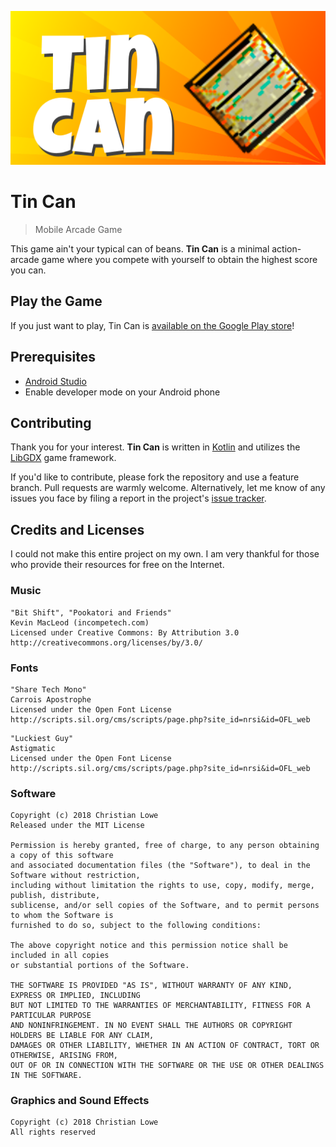 ![Logo of Tin Can](logo.png)

# Tin Can
> Mobile Arcade Game

This game ain't your typical can of beans. **Tin Can** is a minimal action-arcade game where you compete with yourself to obtain the highest score you can.


## Play the Game
If you just want to play, Tin Can is [available on the Google Play store](https://play.google.com/store/apps/details?id=io.chrislowe.tincan)!


## Prerequisites

* [Android Studio](https://developer.android.com/studio/)
* Enable developer mode on your Android phone


## Contributing

Thank you for your interest. **Tin Can** is written in [Kotlin](https://kotlinlang.org/) and utilizes the [LibGDX](https://libgdx.badlogicgames.com/) game framework.

If you'd like to contribute, please fork the repository and use a feature
branch. Pull requests are warmly welcome. Alternatively, let me know of any
issues you face by filing a report in the project's
[issue tracker](https://github.com/ChristianLowe/ThorsHammer/issues).

## Credits and Licenses

I could not make this entire project on my own. I am very thankful for those who provide their resources for free on the Internet.

### Music
```
"Bit Shift", "Pookatori and Friends"
Kevin MacLeod (incompetech.com)
Licensed under Creative Commons: By Attribution 3.0
http://creativecommons.org/licenses/by/3.0/
```

### Fonts
```
"Share Tech Mono"
Carrois Apostrophe
Licensed under the Open Font License
http://scripts.sil.org/cms/scripts/page.php?site_id=nrsi&id=OFL_web
```

```
"Luckiest Guy"
Astigmatic
Licensed under the Open Font License
http://scripts.sil.org/cms/scripts/page.php?site_id=nrsi&id=OFL_web
```

### Software
```
Copyright (c) 2018 Christian Lowe
Released under the MIT License

Permission is hereby granted, free of charge, to any person obtaining a copy of this software
and associated documentation files (the "Software"), to deal in the Software without restriction,
including without limitation the rights to use, copy, modify, merge, publish, distribute,
sublicense, and/or sell copies of the Software, and to permit persons to whom the Software is
furnished to do so, subject to the following conditions:

The above copyright notice and this permission notice shall be included in all copies
or substantial portions of the Software.

THE SOFTWARE IS PROVIDED "AS IS", WITHOUT WARRANTY OF ANY KIND, EXPRESS OR IMPLIED, INCLUDING
BUT NOT LIMITED TO THE WARRANTIES OF MERCHANTABILITY, FITNESS FOR A PARTICULAR PURPOSE
AND NONINFRINGEMENT. IN NO EVENT SHALL THE AUTHORS OR COPYRIGHT HOLDERS BE LIABLE FOR ANY CLAIM,
DAMAGES OR OTHER LIABILITY, WHETHER IN AN ACTION OF CONTRACT, TORT OR OTHERWISE, ARISING FROM,
OUT OF OR IN CONNECTION WITH THE SOFTWARE OR THE USE OR OTHER DEALINGS IN THE SOFTWARE.
```

### Graphics and Sound Effects
```
Copyright (c) 2018 Christian Lowe
All rights reserved
```
